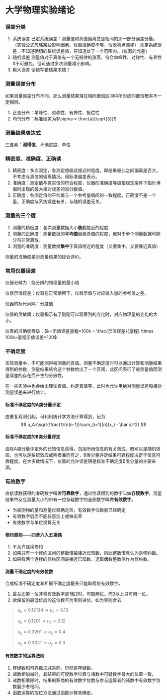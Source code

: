 # 大学物理实验绪论

### 误差分类

1. 系统误差
    已定系统误差：测量值和真值偏离总是相同的那一部分误差分量。（实验公式忽略某些影响因素、仪器准确度不够、仪表零点漂移）
    未定系统误差：不知道确切的系统误差值，只知道处于一个范围内。（仪器的允差）
2. 随机误差
    测量值对于真值有一个无规律的涨落，符合单峰性、对称性、有界性#不可避免，但可通过多次测量减小影响。
3. 粗大误差
    读错写错结果求错！

### 测量误差分布

如果测量误差分布不同，那么测量结果落在相同置信区间中所对应的置信概率不一定相同。

1. 正态分布：单峰性、对称性、有界性、抵偿性
2. 均匀分布：标准偏差为$\sigma = \frac{a}{\sqrt{3}}$

### 测量结果表达式

三要素：**测得值**、不确定度、单位

### 精密度、准确度、正确读

1. 精密度：多次测定，各测定值彼此接近的程度。即结果彼此之间偏离是否大，不考虑与真值的偏离情况。用标准偏差表示。
2. 准确度：测定值与真实值的符合程度，仪器的准确度等级指规定条件下指针满偏时出现的最大相对误差的百分数值。
3. 正确度：各测定值的平均值与一个参考量值间的一致程度。正确度不是一个量。正确度与系统误差有关，与随机误差无关。

### 测量的三个度

1. 测量的精密度：各次测量数据大小**彼此**接近的程度
2. 测量的正确度：测量数据的**平均值**偏离真值的程度，但对于单个测量数据可能分布非常离散。
3. 测量的准确度：测量数据**集中**于真值附近的程度（又要集中，又要靠近真值）

测量的准确度是对测量结果的综合评价。

### 常用仪器误差

仪器分辨力：能分辨的物理量的最小值

仪器示值误差：仪器在正常使用下，仪器示值与对应输入量的参考值之差。

仪器的标尺间隔：分度值

仪器的灵敏阈：仪器指示有了刚刚可以观察到的变化时，对应物理量的变化的大小。

仪表的准确度等级：$k=示值误差量程×100k = \frac{示值误差}{量程} \times 100k=量程示值误差×100$

### 不确定度

实际测量中，不可能测得被测量的真值。测量不确定度时可以通过计算和测量结果得到的参数，测量结果结合这个参数给出了一个区间，此区间表征了被测量值因测量误差的存在而产生的分散性。

在一些实验中也会给出理论真值、约定真值等，此时也允许用绝对测量误差和相对测量误差来进行估计。

#### 标准不确定度的A类分量评定

由重复观测引起，可利用统计学方法计算得到，记为
$$
u_A=\sqrt{\frac{1}{n(n-1)}\sum_{i=1}{n}(x_i - \bar x)^2}
$$


#### 标准不确定度的B类分量评定

由除A类分量评定外的已知信息获得，包括所用信息的有关效应，既可以是随机效应，也可以是系统效应或两者兼而有之，B类分量评定结果可靠程度决定于信息可靠程度。在大多数情况下，仪器的允许误差限是标准不确定度B类分量的主要来源。

### 有效数字

直接读数获得的准确数字叫做**可靠数字**，通过估读得到的数字叫做**存疑数字**。测量结果中反应测量大小的带有一位存疑数字的全部数字叫做**有效数字**。

- 当被测物的量和测量仪器确定后，有效数字位数就已经确定
- 有效数字后面不能任意加上或抹去零
- 有效数字与单位换算无关

#### 修约原则——四舍六入五凑偶

1. 不允许连续修约
2. 如果只有一个修约区间的整数倍最接近已知数，则此整数倍就认为是修约数。
3. 如果有两个连续的修约区间最接近已知数，选取偶数整数倍作为修约数。

#### 测量不确定度的有效位数

合成标准不确定度和扩展不确定度最多只能取两位有效数字。

1. 最左边第一位非零有效数字是1和2时，可取两位。而3以上只可用一位。
2. 欲保留的最低位后的这位数不为零则进位，如为零则舍去

> $u_c = 0.12134$ -> $u_c = 0.13$
>
> $u_c = 0.1201$ -> $u_c = 0.12$
>
> $u_c = 0.3201$ -> $u_c = 0.4$
>
> $u_c = 0.3021$ -> $u_c = 0.3$

#### 有效数字的运算法则

1. 存疑数和可靠数加减乘除，仍然是存疑数。
2. 诸数相加减时，其结果的可疑数字位置与诸数中可疑数字最大的位置一致。
3. 诸数相乘除时，结果的积商的有效数字位数与参与运算者的诸数中有效数字位数最少者相同。
4. 函数运算的取位方法通过函数计算来确定。